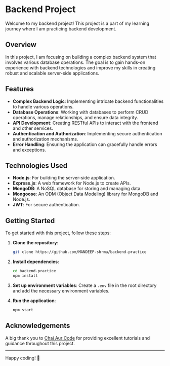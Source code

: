 # Backend Project

Welcome to my backend project! This project is a part of my learning journey where I am practicing backend development.

## Overview

In this project, I am focusing on building a complex backend system that involves various database operations. The goal is to gain hands-on experience with backend technologies and improve my skills in creating robust and scalable server-side applications.

## Features

- **Complex Backend Logic**: Implementing intricate backend functionalities to handle various operations.
- **Database Operations**: Working with databases to perform CRUD operations, manage relationships, and ensure data integrity.
- **API Development**: Creating RESTful APIs to interact with the frontend and other services.
- **Authentication and Authorization**: Implementing secure authentication and authorization mechanisms.
- **Error Handling**: Ensuring the application can gracefully handle errors and exceptions.

## Technologies Used

- **Node.js**: For building the server-side application.
- **Express.js**: A web framework for Node.js to create APIs.
- **MongoDB**: A NoSQL database for storing and managing data.
- **Mongoose**: An ODM (Object Data Modeling) library for MongoDB and Node.js.
- **JWT**: For secure authentication.

## Getting Started

To get started with this project, follow these steps:

1. **Clone the repository**:
    ```bash
    git clone https://github.com/MANDEEP-shrma/backend-practice
    ```

2. **Install dependencies**:
    ```bash
    cd backend-practice
    npm install
    ```

3. **Set up environment variables**:
    Create a `.env` file in the root directory and add the necessary environment variables.

4. **Run the application**:
    ```bash
    npm start
    ```

## Acknowledgements

A big thank you to [Chai Aur Code](https://www.youtube.com/@chaiaurcode) for providing excellent tutorials and guidance throughout this project.

---

Happy coding! 🚀
